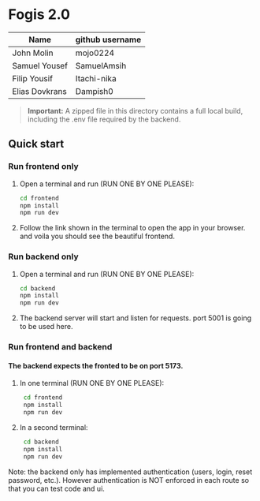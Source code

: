 # Fogis 2.0

| Name | github username |
|----------|----------|
| John Molin    | mojo0224   |
| Samuel Yousef    | SamuelAmsih   |
| Filip Yousif   | Itachi-nika   |
| Elias Dovkrans    | Dampish0  |


> **Important:** A zipped file in this directory contains a full local build, including the .env file required by the backend.

## Quick start

### Run frontend only
1. Open a terminal and run (RUN ONE BY ONE PLEASE):
   ```bash
   cd frontend
   npm install
   npm run dev
   ```
2. Follow the link shown in the terminal to open the app in your browser. and voila you should see the beautiful frontend.

### Run backend only
1. Open a terminal and run (RUN ONE BY ONE PLEASE):
    ```bash
    cd backend
    npm install
    npm run dev
    ```
2. The backend server will start and listen for requests. port 5001 is going to be used here.

### Run frontend and backend
#### The backend expects the fronted to be on port 5173.
1. In one terminal (RUN ONE BY ONE PLEASE):
   ```bash
    cd frontend
    npm install
    npm run dev
   ```
2. In a second terminal:
   ```bash
    cd backend
    npm install
    npm run dev
   ```
   
Note: the backend only has implemented authentication (users, login, reset password, etc.).
However authentication is NOT enforced in each route so that you can test code and ui.
